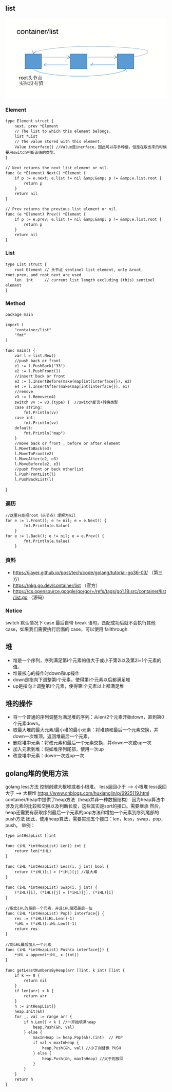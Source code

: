 
## list
![alt text](image.png)

### Element

``` 
type Element struct {
    next, prev *Element
    // The list to which this element belongs.
    list *List
    // The value stored with this element.
    Value interface{} //Value是inerface，因此可以存多种值，但是在取出来的时候要用switch判断该值的类型。
}

// Next returns the next list element or nil.
func (e *Element) Next() *Element {
    if p := e.next; e.list != nil &amp;&amp; p != &amp;e.list.root {
        return p
    }
    return nil
}

// Prev returns the previous list element or nil.
func (e *Element) Prev() *Element {
    if p := e.prev; e.list != nil &amp;&amp; p != &amp;e.list.root {
        return p
    }
    return nil
}
```
### List
``` 
type List struct {
    root Element // 头节点 sentinel list element, only &root, root.prev, and root.next are used
    len  int     // current list length excluding (this) sentinel element
}
```
###  Method
``` 
package main

import (
    "container/list"
    "fmt"
)

func main() {
    var l = list.New()
    //push back or front
    e1 := l.PushBack("33")
    e2 := l.PushFront(1)
    //insert back or front
    e3 := l.InsertBefore(make(map[int]interface{}), e2)
    e4 := l.InsertAfter(make(map[int]interface{}), e1)
    //remove
    v3 := l.Remove(e4)
    switch vv := v3.(type) {  //switch断言+转换类型
    case string:
        fmt.Println(vv)
    case int:
        fmt.Println(vv)
    default:
        fmt.Println("map")
    }
    //move back or front , before or after element
    l.MoveToBack(e3)
    l.MoveToFront(e2)
    l.MoveAfter(e2, e3)
    l.MoveBefore(e2, e3)
    //push front or back otherlist
    l.PushFrontList(l)
    l.PushBackList(l)

}
```
### 遍历
``` 
//这里只能把root（头节点）理解为nil
for e := l.Front(); e != nil; e = e.Next() {
        fmt.Println(e.Value)
    }
for e := l.Back(); e != nil; e = e.Prev() {
        fmt.Println(e.Value)
    }
```
### 资料
- https://ijayer.github.io/post/tech/code/golang/tutorial-go36-03/ （第三方）
- https://pkg.go.dev/container/list （官方）
- https://cs.opensource.google/go/go/+/refs/tags/go1.18:src/container/list/list.go （源码）


### Notice
switch 默认情况下 case 最后自带 break 语句，匹配成功后就不会执行其他 case，如果我们需要执行后面的 case，可以使用 fallthrough



## 堆

- 堆是一个序列，序列满足第i个元素的值大于或小于第2i以及第2i+1个元素的值。
- 堆最核心的操作时down和up操作
- down是指向下调整第i个元素，使得第i个元素以后都满足堆
- up是指向上调整第i个元素，使得第i个元素以上都满足堆

## 堆的操作
- 将一个普通的序列调整为满足堆的序列：从len/2个元素开始down，直到第0个元素down。
- 取最大堆的最大元素/最小堆的最小元素：将堆顶和最后一个元素交换，并down一次堆顶。返回堆最后一个元素。
- 删除堆中元素：将改元素和最后一个元素交换，并down一次或up一次
- 加入元素到堆：假如堆序列尾部，使用一次up
- 改变堆中元素：down一次或up一次

## golang堆的使用方法
golang less方法 控制创建大根堆或者小根堆。
less返回小于 --> 小根堆
less返回大于 --> 大根堆
https://www.cnblogs.com/huxianglin/p/6925119.html
container/heap中提供了heap方法（heap并非一种数据结构）
因为heap算法中涉及元素的比较和交换以及判断长度，这些其实是sort的接口。需要继承
然后，heap还需要有获取序列最后一个元素的pop方法和增加一个元素到序列尾部的push方法
因此，使用heap算法，需要实现五个接口：len，less，swap，pop，push。
举例：
```
type intHeapList []int

func (iHL *intHeapList) Len() int {
    return len(*iHL)
}

func (iHL *intHeapList) Less(i, j int) bool {
    return (*iHL)[i] > (*iHL)[j] //最大堆
}

func (iHL *intHeapList) Swap(i, j int) {
    (*iHL)[i], (*iHL)[j] = (*iHL)[j], (*iHL)[i]
}

//取出iHL的最后一个元素，并且iHL缩短最后一位
func (iHL *intHeapList) Pop() interface{} {
    res := (*iHL)[iHL.Len()-1]
    *iHL = (*iHL)[:iHL.Len()-1]
    return res
}

//向iHL最后加入一个元素
func (iHL *intHeapList) Push(x interface{}) {
    *iHL = append(*iHL, x.(int))
}

func getLeastNumbersByHeap(arr []int, k int) []int {
    if k == 0 {
        return nil
    }
    if len(arr) < k {
        return arr
    }
    h := intHeapList{}
    heap.Init(&h)
    for _, val := range arr {
        if h.Len() < k { //一开始填满heap
            heap.Push(&h, val)
        } else {
            maxInHeap := heap.Pop(&h).(int)  // POP
            if val < maxInHeap {
                heap.Push(&h, val) //小于则替换 PUSH
            } else {
                heap.Push(&h, maxInHeap) //大于则放回
            }
        }
    }
    return h
}

```